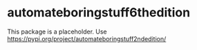# automateboringstuff6thedition
This package is a placeholder. Use https://pypi.org/project/automateboringstuff2ndedition/
